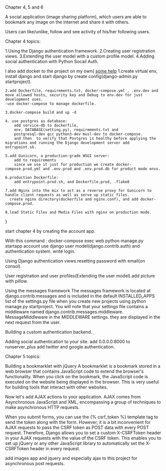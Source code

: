Chapter 4, 5 and 6 

A social application (image sharing platform), which users are able to bookmark any image on the internet and share it with others.

Users can like/unlike, follow and see activity of his/her following users.

Chapter 4 topics:

1.Using the Django authentication framework.
2.Creating user registration views.
3.Extending the user model with a custom profile model.
4.Adding social authentication with Python Socail Auth.

I also add docker to the project on my own{ [some help](https://testdriven.io/blog/dockerizing-django-with-postgres-gunicorn-and-nginx/)
    1.create virtual env, install django and start django by create config(django-admin.py startproject).

    2.add Dockerfile, requirements.txt, docker-compose.yml , .env.dev and move allowed hosts, security key and Debug to env.dev for just development uses.
    -use docker-compose to manage dockerfile.

    3.docker-compose build and up -d

    4. use postgres as database:
        add service-db to dockerfile,
        env, DATABASE(setting.py), requirements.txt and
        postgresql-dev gcc python3-dev musl-dev to docker-compose.
        and then  to verify that Postgres is healthy before applying the migrations and running the Django development server add entrypoint.sh.

    5.add Gunicorn, a production-grade WSGI server:
        add to requirements
        since we use it just for production we create docker-compose.prod.yml and .env.prod and .env.prod.db for product mode envs.

    6.production Dockerfile:
        add entrypoint.prod.sh, and Dockerfile.prod, .flake8

    7.add Nginx into the mix to act as a reverse proxy for Gunicorn to handle client requests as well as serve up static files.
      create nginx directory(dockerfile and nginx.conf), and add docker-compose.prod.

    8.load Static Files and Media Files with nginx on production mode.

}

start chapter 4 by creating the account app.

With this command : docker-compose exec web python manage.py startapp account
use django user model(django.contrib.auth) and authentication system.
write login.

Using Django authentication views.resetting password with email(on consol).

User registration and user profiles(Extending the user model).add picture with pillow.


Using the messages framework
    The messages framework is located at django.contrib.messages and is included
    in the default INSTALLED_APPS list of the settings.py file when you create new
    projects using python manage.py startproject. You will note that your settings
    file contains a middleware named django.contrib.messages.middleware.
    MessageMiddleware in the MIDDLEWARE settings.
    they are displayed in the next request from the user.

Building a custom authentication backend.


Adding social authentication to your site. add 0.0.0.0:8000 to runserver_plus add twitter and google authentication.


Chapter 5 topics:

Building a bookmarklet with jQuery
A bookmarklet is a bookmark stored in a web browser that contains JavaScript
code to extend the browser's functionality. When you click on the bookmark, the
JavaScript code is executed on the website being displayed in the browser. This is
very useful for building tools that interact with other websites.

Now let's add AJAX actions to your application. AJAX comes from Asynchronous
JavaScript and XML, encompassing a group of techniques to make asynchronous
HTTP requests.

When you submit forms, you can use the {% csrf_token %}
template tag to send the token along with the form. However, it is a bit inconvenient
for AJAX requests to pass the CSRF token as POST data with every POST request.
Therefore, Django allows you to set a custom X-CSRFToken header in your AJAX
requests with the value of the CSRF token. This enables you to set up jQuery or any
other JavaScript library to automatically set the X-CSRFToken header in every request.

add images app and jquery and especially ajax to this project for asynchronous post requests.



